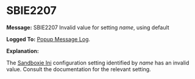 # SBIE2207

**Message:** SBIE2207 Invalid value for setting _name_, using default

**Logged To:** [Popup Message Log](PopupMessageLog).

**Explanation:**

The [Sandboxie Ini](SandboxieIni) configuration setting identified by _name_ has an invalid value. Consult the documentation for the relevant setting.
